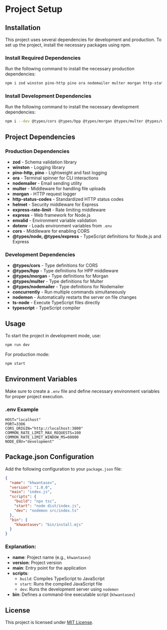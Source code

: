 # Project Setup

## Installation

This project uses several dependencies for development and production. To set up the project, install the necessary packages using npm.

### Install Required Dependencies

Run the following command to install the necessary production dependencies:

```sh
npm i zod winston pino-http pino ora nodemailer multer morgan http-status-codes helmet express-rate-limit express envalid dotenv cors @types/node @types/express
```

### Install Development Dependencies

Run the following command to install the necessary development dependencies:

```sh
npm i --dev @types/cors @types/hpp @types/morgan @types/multer @types/nodemailer concurrently nodemon ts-node typescript
```

## Project Dependencies

### Production Dependencies

- **zod** - Schema validation library
- **winston** - Logging library
- **pino-http, pino** - Lightweight and fast logging
- **ora** - Terminal spinner for CLI interactions
- **nodemailer** - Email sending utility
- **multer** - Middleware for handling file uploads
- **morgan** - HTTP request logger
- **http-status-codes** - Standardized HTTP status codes
- **helmet** - Security middleware for Express
- **express-rate-limit** - Rate limiting middleware
- **express** - Web framework for Node.js
- **envalid** - Environment variable validation
- **dotenv** - Loads environment variables from `.env`
- **cors** - Middleware for enabling CORS
- **@types/node, @types/express** - TypeScript definitions for Node.js and Express

### Development Dependencies

- **@types/cors** - Type definitions for CORS
- **@types/hpp** - Type definitions for HPP middleware
- **@types/morgan** - Type definitions for Morgan
- **@types/multer** - Type definitions for Multer
- **@types/nodemailer** - Type definitions for Nodemailer
- **concurrently** - Run multiple commands simultaneously
- **nodemon** - Automatically restarts the server on file changes
- **ts-node** - Execute TypeScript files directly
- **typescript** - TypeScript compiler

## Usage

To start the project in development mode, use:

```sh
npm run dev
```

For production mode:

```sh
npm start
```

## Environment Variables

Make sure to create a `.env` file and define necessary environment variables for proper project execution.

### .env Example

```
HOST="localhost"
PORT=3306
CORS_ORIGIN="http://localhost:3000"
COMMON_RATE_LIMIT_MAX_REQUESTS=100
COMMON_RATE_LIMIT_WINDOW_MS=60000
NODE_ENV="development"
```

## Package.json Configuration

Add the following configuration to your `package.json` file:

```json
{
  "name": "khwantasev",
  "version": "1.0.0",
  "main": "index.js",
  "scripts": {
    "build": "npx tsc",
    "start": "node dist/index.js",
    "dev": "nodemon src/index.ts"
  },
  "bin": {
    "khwantasev": "bin/install.mjs"
  }
}
```

### Explanation:

- **name**: Project name (e.g., `khwantasev`)
- **version**: Project version
- **main**: Entry point for the application
- **scripts**:
  - `build`: Compiles TypeScript to JavaScript
  - `start`: Runs the compiled JavaScript file
  - `dev`: Runs the development server using `nodemon`
- **bin**: Defines a command-line executable script (`khwantasev`)

## License

This project is licensed under [MIT License](LICENSE).

